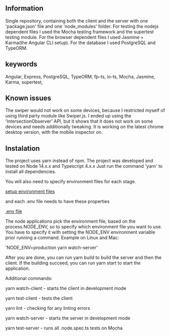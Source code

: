 ## Information ##
Single repository, containing both the client and the server with one 'package.json' file and one 'node_modules' folder.
For testing the nodejs dependent files I used the Mocha testing framework and the supertest testing module. For the browser dependent files I used Jasmine + Karma(the Angular CLI setup). For the database I used PostgreSQL and TypeORM.

## keywords ##
Angular, Express, PostgreSQL, TypeORM, fp-ts, io-ts, Mocha, Jasmine, Karma, supertest, 

## Known issues #
The swiper would not work on some devices, because I restricted myself of using third party module like Swiper.js. I ended up using the 'IntersectionObserver' API, but it shows that it does not work on some devices and needs additionally tweaking. It is working on the latest chrome desktop version, with the mobile inspector on.

## Instalation ##
The project uses yarn instead of npm.
The project was developed and tested on Node 14.x.x and Typescript 4.x.x
Just run the command 'yarn' to install all dependencies.

You will also need to specify environment files for each stage.

[setup environment files](https://i.imgur.com/4d5wEVQ.png)

and each .env file needs to have these properties

[.env file](https://i.imgur.com/qexN0ax.png)

The node applications pick the environment file, based on the process.NODE_ENV, so to specify which environment file you want to use.
You have to specify it with setting the NODE_ENV environment variable prior running a command. Example on Linux and Mac:

'NODE_ENV=production yarn watch-server'

After you are done, you can run yarn build to build the server and then the client.
If the building succeed, you can run yarn start to start the application.

Additional commands:

 yarn watch-client  - starts the client in development mode

 yarn test-client  - tests the client

 yarn lint  - checking for any linting errors

 yarn watch-server  - starts the server in development mode

 yarn test-server  - runs all .node.spec.ts tests on Mocha

